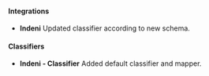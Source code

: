 
#### Integrations
- __Indeni__
Updated classifier according to new schema.

#### Classifiers
- __Indeni - Classifier__
Added default classifier and mapper.